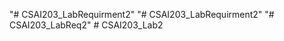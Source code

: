 "# CSAI203_LabRequirment2" 
"# CSAI203_LabRequirment2" 
"# CSAI203_LabReq2" 
#   C S A I 2 0 3 _ L a b 2  
 